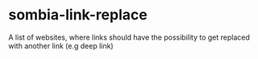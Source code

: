 # sombia-link-replace
A list of websites, where links should have the possibility to get replaced with another link (e.g deep link)
